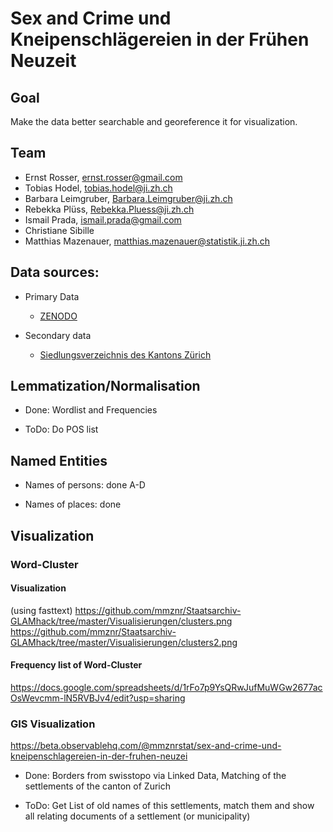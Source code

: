 # Sex and Crime und Kneipenschlägereien in der Frühen Neuzeit

## Goal
Make the data better searchable and georeference it for visualization.

## Team
* Ernst Rosser, ernst.rosser@gmail.com
* Tobias Hodel, tobias.hodel@ji.zh.ch
* Barbara Leimgruber, Barbara.Leimgruber@ji.zh.ch
* Rebekka Plüss, Rebekka.Pluess@ji.zh.ch
* Ismail Prada, ismail.prada@gmail.com
* Christiane Sibille
* Matthias Mazenauer, matthias.mazenauer@statistik.ji.zh.ch


## Data sources:
* Primary Data

  * [ZENODO](https://zenodo.org/record/1471130)


* Secondary data 

  * [Siedlungsverzeichnis des Kantons Zürich](http://www.web.statistik.zh.ch/cms_siedlungsverzeichnis/daten.php)


## Lemmatization/Normalisation

* Done: Wordlist and Frequencies

* ToDo: Do POS list

## Named Entities

* Names of persons: done A-D

* Names of places: done

## Visualization


### Word-Cluster

#### Visualization
(using fasttext)
https://github.com/mmznr/Staatsarchiv-GLAMhack/tree/master/Visualisierungen/clusters.png
https://github.com/mmznr/Staatsarchiv-GLAMhack/tree/master/Visualisierungen/clusters2.png

#### Frequency list of Word-Cluster
https://docs.google.com/spreadsheets/d/1rFo7p9YsQRwJufMuWGw2677acOsWevcmm-lN5RVBJv4/edit?usp=sharing

### GIS Visualization

https://beta.observablehq.com/@mmznrstat/sex-and-crime-und-kneipenschlagereien-in-der-fruhen-neuzei

* Done: Borders from swisstopo via Linked Data, Matching of the settlements of the canton of Zurich

* ToDo: Get List of old names of this settlements, match them and show all relating documents of a settlement (or municipality) 


